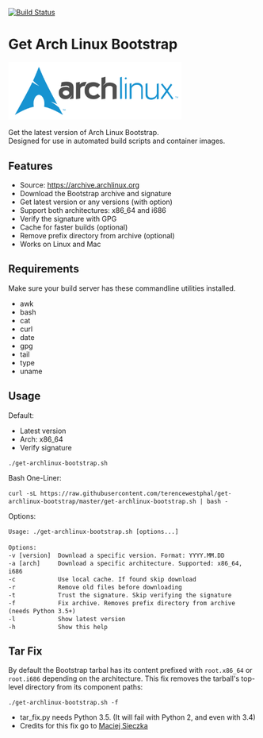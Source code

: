 [![Build Status](https://travis-ci.org/terencewestphal/get-archlinux-bootstrap.svg?branch=master)](https://travis-ci.org/terencewestphal/get-archlinux-bootstrap)

# Get Arch Linux Bootstrap
<img src="archlinux-logo.png" alt="Arch Linux" width="350">

Get the latest version of Arch Linux Bootstrap.  
Designed for use in automated build scripts and container images.

## Features

* Source: https://archive.archlinux.org
* Download the Bootstrap archive and signature
* Get latest version or any versions (with option)
* Support both architectures: x86_64 and i686
* Verify the signature with GPG
* Cache for faster builds (optional)
* Remove prefix directory from archive (optional)
* Works on Linux and Mac

## Requirements

Make sure your build server has these commandline utilities installed.

* awk
* bash
* cat 
* curl
* date
* gpg
* tail
* type
* uname

## Usage

Default:

* Latest version
* Arch: x86_64
* Verify signature

```
./get-archlinux-bootstrap.sh
```

Bash One-Liner:

```
curl -sL https://raw.githubusercontent.com/terencewestphal/get-archlinux-bootstrap/master/get-archlinux-bootstrap.sh | bash -
```

Options:  

```
Usage: ./get-archlinux-bootstrap.sh [options...]
  
Options:
-v [version]  Download a specific version. Format: YYYY.MM.DD
-a [arch]     Download a specific architecture. Supported: x86_64, i686
-c            Use local cache. If found skip download
-r            Remove old files before downloading
-t            Trust the signature. Skip verifying the signature
-f            Fix archive. Removes prefix directory from archive (needs Python 3.5+)
-l            Show latest version
-h            Show this help
```

## Tar Fix 
By default the Bootstrap tarbal has its content prefixed with ```root.x86_64``` or ```root.i686``` depending 
on the architecture. This fix removes the tarball's top-level directory from its component paths:

```
./get-archlinux-bootstrap.sh -f
```

* tar_fix.py needs Python 3.5. (It will fail with Python 2, and even with 3.4)
* Credits for this fix go to [Maciej Sieczka](https://github.com/czka/archlinux-docker)
